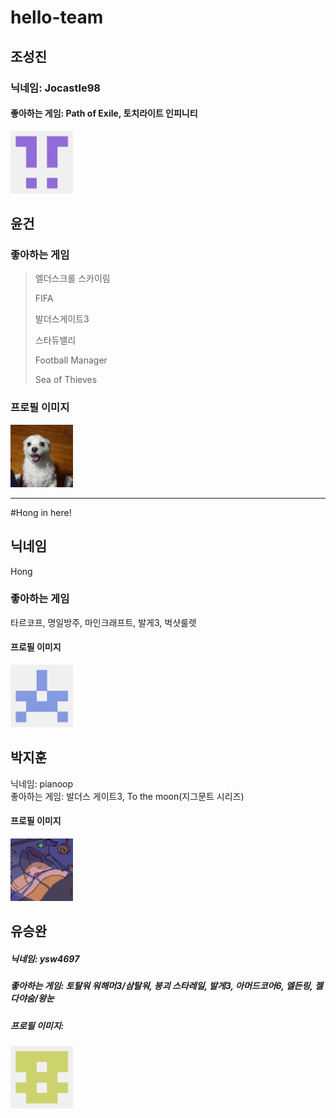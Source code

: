 # hello-team

## 조성진 
### 닉네임: Jocastle98
#### 좋아하는 게임: Path of Exile, 토치라이트 인피니티

<img src ="./Image/Profile_Jocastle.png" width ="100" height="100">

## 윤건
### 좋아하는 게임
> 엘더스크롤 스카이림
>
> FIFA
>
> 발더스게이트3
>
> 스타듀밸리
>
> Football Manager
>
> Sea of Thieves
### 프로필 이미지
<img src="./Image/YoonGunProfile.jpg" width = "100" height = "100">
<hr>


#Hong in here!
## 닉네임
Hong
### 좋아하는 게임
타르코프, 명일방주, 마인크래프트, 발게3, 벅샷룰렛
#### 프로필 이미지
<img src="./Image/Profile_Hong.png" width = "100" height = "100">

## 박지훈
닉네임: pianoop  
좋아하는 게임: 발더스 게이트3, To the moon(지그문트 시리즈)  
#### 프로필 이미지
[<img src="./Image/Profile_Jihoon.png" width = "100" height = "100">](https://github.com/pianoop)  

## 유승완
##### 닉네임: ysw4697
##### 좋아하는 게임: 토탈워 워해머3/삼탈워, 붕괴 스타레일, 발게3, 아머드코어6, 엘든링, 젤다야숨/왕눈
##### 프로필 이미지: 
<img src="./Image/Profile_ysw4697.png" width = "100" height = "100">